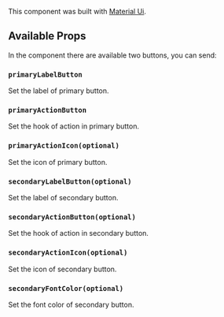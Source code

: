 This component was built with [Material Ui](https://material-ui.com/).

## Available Props

In the component there are available two buttons, you can send: 

### `primaryLabelButton`

Set the label of primary button.

### `primaryActionButton`

Set the hook of action in primary button.

### `primaryActionIcon(optional)`

Set the icon of primary button.

### `secondaryLabelButton(optional)`

Set the label of secondary button.

### `secondaryActionButton(optional)`

Set the hook of action in secondary button.

### `secondaryActionIcon(optional)`

Set the icon of secondary button.

### `secondaryFontColor(optional)`

Set the font color of secondary button.
